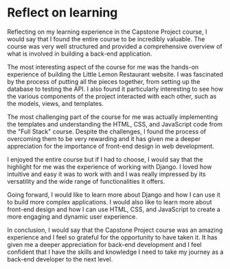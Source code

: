 # Reflect on learning

Reflecting on my learning experience in the Capstone Project course, I would say that I found the entire course to be incredibly valuable. The course was very well structured and provided a comprehensive overview of what is involved in building a back-end application.

The most interesting aspect of the course for me was the hands-on experience of building the Little Lemon Restaurant website. I was fascinated by the process of putting all the pieces together, from setting up the database to testing the API. I also found it particularly interesting to see how the various components of the project interacted with each other, such as the models, views, and templates.

The most challenging part of the course for me was actually implementing the templates and understanding the HTML, CSS, and JavaScript code from the "Full Stack" course. Despite the challenges, I found the process of overcoming them to be very rewarding and it has given me a deeper appreciation for the importance of front-end design in web development.

I enjoyed the entire course but if I had to choose, I would say that the highlight for me was the experience of working with Django. I loved how intuitive and easy it was to work with and I was really impressed by its versatility and the wide range of functionalities it offers.

Going forward, I would like to learn more about Django and how I can use it to build more complex applications. I would also like to learn more about front-end design and how I can use HTML, CSS, and JavaScript to create a more engaging and dynamic user experience.

In conclusion, I would say that the Capstone Project course was an amazing experience and I feel so grateful for the opportunity to have taken it. It has given me a deeper appreciation for back-end development and I feel confident that I have the skills and knowledge I need to take my journey as a back-end developer to the next level.